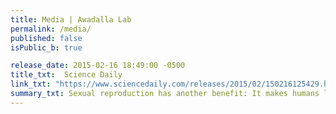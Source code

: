 ```yaml
---
title: Media | Awadalla Lab
permalink: /media/
published: false
isPublic_b: true

release_date: 2015-02-16 18:49:00 -0500
title_txt: 	Science Daily
link_txt: "https://www.sciencedaily.com/releases/2015/02/150216125429.htm"
summary_txt: Sexual reproduction has another benefit: It makes humans less prone to disease over time
---
```

